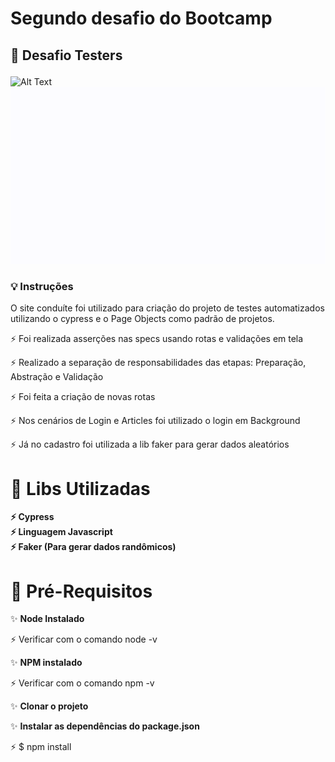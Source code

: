# Segundo desafio do Bootcamp 

## 🚀 **Desafio Testers** </p>

![Alt Text](https://github.com/jualmeida/cypress-n2/blob/master/cypress/support/videoReadme/desasfio2_1.gif)
![Alt Text](https://github.com/jualmeida/cypress-n2/blob/master/cypress/support/videoReadme/desafio2.gif)



### 💡 Instruções

O site conduíte foi utilizado para criação do projeto de testes automatizados utilizando o cypress e o Page Objects como padrão de projetos. 

⚡ Foi realizada asserções nas specs usando rotas e validações em tela </p>
⚡ Realizado a separação de responsabilidades das etapas: Preparação, Abstração e Validação</p>
⚡ Foi feita a criação de novas rotas </p>
⚡ Nos cenários de Login e Articles foi utilizado o login em Background </p>
⚡ Já no cadastro foi utilizada a lib faker para gerar dados aleatórios </p> 


# 🎯 Libs Utilizadas

<b> ⚡ Cypress </b></br> 
<b> ⚡ Linguagem Javascript </b></br> 
<b> ⚡ Faker (Para gerar dados randômicos) </b></br> 

# 🎯 Pré-Requisitos

✨ <b> Node Instalado </b></br> 

⚡ Verificar com o comando node -v </br>

✨ <b> NPM instalado </b></br>

⚡ Verificar com o comando npm -v  </br>

✨ <b> Clonar o projeto</b></br>

✨ <b> Instalar as dependências do package.json </b> </br>

⚡ $ npm install</br>


